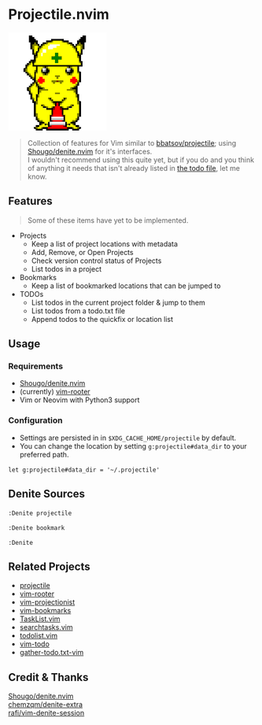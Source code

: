 # Projectile.nvim #


![under_construction](https://raw.githubusercontent.com/dunstontc/assets/master/gifs/pika.gif)

> Collection of features for Vim similar to [bbatsov/projectile](https://github.com/bbatsov/projectile); using [Shougo/denite.nvim](https://github.com/Shougo/denite.nvim) for it's interfaces.  
> I wouldn't recommend using this quite yet, but if you do and you think of anything it needs that isn't already listed in [the todo file](todo.txt), let me know.

## Features ##
> Some of these items have yet to be implemented.
  - Projects
    - Keep a list of project locations with metadata
    - Add, Remove, or Open Projects
    - Check version control status of Projects
    - List todos in a project
  - Bookmarks
    - Keep a list of bookmarked locations that can be jumped to
  - TODOs
    - List todos in the current project folder & jump to them
    - List todos from a todo.txt file
    - Append todos to the quickfix or location list


## Usage ##
### Requirements ###
  - [Shougo/denite.nvim](https://github.com/Shougo/denite.nvim)
  - (currently) [vim-rooter](https://github.com/airblade/vim-rooter)
  - Vim or Neovim with Python3 support

### Configuration ###
  - Settings are persisted in in `$XDG_CACHE_HOME/projectile` by default.  
  - You can change the location by setting `g:projectile#data_dir` to your preferred path.  

```viml
let g:projectile#data_dir = '~/.projectile'
```

## Denite Sources ##
```vim
:Denite projectile
```


```vim
:Denite bookmark
```

```vim
:Denite 
```


## Related Projects ##
  - [projectile](https://github.com/bbatsov/projectile)
  - [vim-rooter](https://github.com/airblade/vim-rooter)
  - [vim-projectionist](https://github.com/tpope/vim-projectionist)
  - [vim-bookmarks](https://github.com/MattesGroeger/vim-bookmarks)
  - [TaskList.vim](https://github.com/vim-scripts/TaskList.vim)
  - [searchtasks.vim](https://github.com/gilsondev/searchtasks.vim)
  - [todolist.vim](vim-scripts/todolist.vim)
  - [vim-todo](https://github.com/codegram/vim-todo)
  - [gather-todo.txt-vim](https://github.com/lgalke/gather-todo.txt-vim)

## Credit & Thanks ##

<!-- > A good portion of this project is just a patchwork of preexisting code. Here's that code:   -->
[Shougo/denite.nvim](https://github.com/Shougo/denite.nvim)  
[chemzqm/denite-extra](https://github.com/chemzqm/denite-extra)  
[rafi/vim-denite-session](https://github.com/rafi/vim-denite-session)
